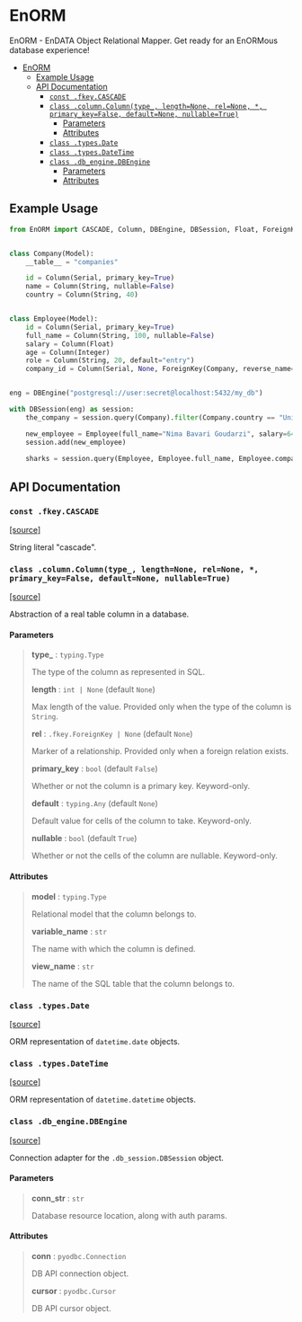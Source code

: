 # EnORM

EnORM - EnDATA Object Relational Mapper. Get ready for an EnORMous database experience!

- [EnORM](#enorm)
  - [Example Usage](#example-usage)
  - [API Documentation](#api-documentation)
    - [`const .fkey.CASCADE`](#const-fkeycascade)
    - [`class .column.Column(type_, length=None, rel=None, *, primary_key=False, default=None, nullable=True)`](#class-columncolumntype_-lengthnone-relnone--primary_keyfalse-defaultnone-nullabletrue)
      - [Parameters](#parameters)
      - [Attributes](#attributes)
    - [`class .types.Date`](#class-typesdate)
    - [`class .types.DateTime`](#class-typesdatetime)
    - [`class .db_engine.DBEngine`](#class-db_enginedbengine)
      - [Parameters](#parameters-1)
      - [Attributes](#attributes-1)

## Example Usage

``` python
from EnORM import CASCADE, Column, DBEngine, DBSession, Float, ForeignKey, Integer, Model, Serial, String


class Company(Model):
    __table__ = "companies"

    id = Column(Serial, primary_key=True)
    name = Column(String, nullable=False)
    country = Column(String, 40)


class Employee(Model):
    id = Column(Serial, primary_key=True)
    full_name = Column(String, 100, nullable=False)
    salary = Column(Float)
    age = Column(Integer)
    role = Column(String, 20, default="entry")
    company_id = Column(Serial, None, ForeignKey(Company, reverse_name="employees", on_delete=CASCADE))


eng = DBEngine("postgresql://user:secret@localhost:5432/my_db")

with DBSession(eng) as session:
    the_company = session.query(Company).filter(Company.country == "United Kingdom").first()

    new_employee = Employee(full_name="Nima Bavari Goudarzi", salary=64320.00, role="engineer", company_id=the_company.id)
    session.add(new_employee)
    
    sharks = session.query(Employee, Employee.full_name, Employee.company_id).filter(Employee.salary > 90000.00).all()
```

## API Documentation

### `const .fkey.CASCADE`

[[source]](EnORM/fkey.py#L7)

String literal "cascade".

### `class .column.Column(type_, length=None, rel=None, *, primary_key=False, default=None, nullable=True)`

[[source]](EnORM/column.py#L88-L158)

Abstraction of a real table column in a database.

#### Parameters

> **type_** : `typing.Type`
> 
> The type of the column as represented in SQL.
>
> **length** : `int | None` (default `None`)
>
> Max length of the value. Provided only when the type of the column is `String`.
>
> **rel** : `.fkey.ForeignKey | None` (default `None`)
>
> Marker of a relationship. Provided only when a foreign relation exists.
>
> **primary_key** : `bool` (default `False`)
>
> Whether or not the column is a primary key. Keyword-only.
>
> **default** : `typing.Any` (default `None`)
>
> Default value for cells of the column to take. Keyword-only.
>
> **nullable** : `bool` (default `True`)
>
> Whether or not the cells of the column are nullable. Keyword-only.

#### Attributes

> **model** : `typing.Type`
>
> Relational model that the column belongs to.
>
> **variable_name** : `str`
>
> The name with which the column is defined.
>
> **view_name** : `str`
>
> The name of the SQL table that the column belongs to.

### `class .types.Date`

[[source]](EnORM/types.py#L8)

ORM representation of `datetime.date` objects.

### `class .types.DateTime`

[[source]](EnORM/types.py#L9)

ORM representation of `datetime.datetime` objects.

### `class .db_engine.DBEngine`

[[source]](EnORM/db_engine.py#L12-L24)

Connection adapter for the `.db_session.DBSession` object.

#### Parameters

> **conn_str** : `str`
>
> Database resource location, along with auth params.

#### Attributes

> **conn** : `pyodbc.Connection`
>
> DB API connection object.
>
> **cursor** : `pyodbc.Cursor`
>
> DB API cursor object.

